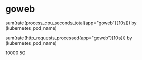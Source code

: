 # goweb

sum(rate(process_cpu_seconds_total{app="goweb"}[10s])) by (kubernetes_pod_name)

sum(rate(http_requests_processed{app="goweb"}[10s])) by (kubernetes_pod_name)

10000
50
